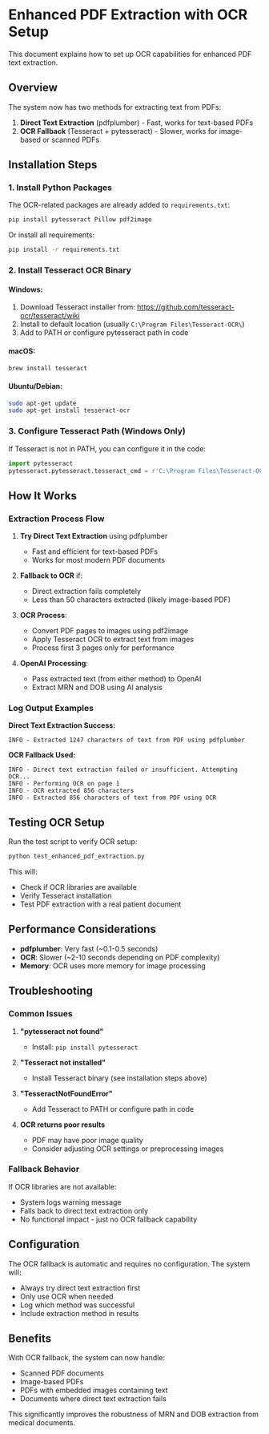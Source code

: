 # Enhanced PDF Extraction with OCR Setup

This document explains how to set up OCR capabilities for enhanced PDF text extraction.

## Overview

The system now has two methods for extracting text from PDFs:

1. **Direct Text Extraction** (pdfplumber) - Fast, works for text-based PDFs
2. **OCR Fallback** (Tesseract + pytesseract) - Slower, works for image-based or scanned PDFs

## Installation Steps

### 1. Install Python Packages

The OCR-related packages are already added to `requirements.txt`:

```bash
pip install pytesseract Pillow pdf2image
```

Or install all requirements:

```bash
pip install -r requirements.txt
```

### 2. Install Tesseract OCR Binary

#### Windows:
1. Download Tesseract installer from: https://github.com/tesseract-ocr/tesseract/wiki
2. Install to default location (usually `C:\Program Files\Tesseract-OCR\`)
3. Add to PATH or configure pytesseract path in code

#### macOS:
```bash
brew install tesseract
```

#### Ubuntu/Debian:
```bash
sudo apt-get update
sudo apt-get install tesseract-ocr
```

### 3. Configure Tesseract Path (Windows Only)

If Tesseract is not in PATH, you can configure it in the code:

```python
import pytesseract
pytesseract.pytesseract.tesseract_cmd = r'C:\Program Files\Tesseract-OCR\tesseract.exe'
```

## How It Works

### Extraction Process Flow

1. **Try Direct Text Extraction** using pdfplumber
   - Fast and efficient for text-based PDFs
   - Works for most modern PDF documents

2. **Fallback to OCR** if:
   - Direct extraction fails completely
   - Less than 50 characters extracted (likely image-based PDF)

3. **OCR Process**:
   - Convert PDF pages to images using pdf2image
   - Apply Tesseract OCR to extract text from images
   - Process first 3 pages only for performance

4. **OpenAI Processing**:
   - Pass extracted text (from either method) to OpenAI
   - Extract MRN and DOB using AI analysis

### Log Output Examples

**Direct Text Extraction Success:**
```
INFO - Extracted 1247 characters of text from PDF using pdfplumber
```

**OCR Fallback Used:**
```
INFO - Direct text extraction failed or insufficient. Attempting OCR...
INFO - Performing OCR on page 1
INFO - OCR extracted 856 characters
INFO - Extracted 856 characters of text from PDF using OCR
```

## Testing OCR Setup

Run the test script to verify OCR setup:

```bash
python test_enhanced_pdf_extraction.py
```

This will:
- Check if OCR libraries are available
- Verify Tesseract installation
- Test PDF extraction with a real patient document

## Performance Considerations

- **pdfplumber**: Very fast (~0.1-0.5 seconds)
- **OCR**: Slower (~2-10 seconds depending on PDF complexity)
- **Memory**: OCR uses more memory for image processing

## Troubleshooting

### Common Issues

1. **"pytesseract not found"**
   - Install: `pip install pytesseract`

2. **"Tesseract not installed"**
   - Install Tesseract binary (see installation steps above)

3. **"TesseractNotFoundError"**
   - Add Tesseract to PATH or configure path in code

4. **OCR returns poor results**
   - PDF may have poor image quality
   - Consider adjusting OCR settings or preprocessing images

### Fallback Behavior

If OCR libraries are not available:
- System logs warning message
- Falls back to direct text extraction only
- No functional impact - just no OCR fallback capability

## Configuration

The OCR fallback is automatic and requires no configuration. The system will:
- Always try direct text extraction first
- Only use OCR when needed
- Log which method was successful
- Include extraction method in results

## Benefits

With OCR fallback, the system can now handle:
- Scanned PDF documents
- Image-based PDFs
- PDFs with embedded images containing text
- Documents where direct text extraction fails

This significantly improves the robustness of MRN and DOB extraction from medical documents.
